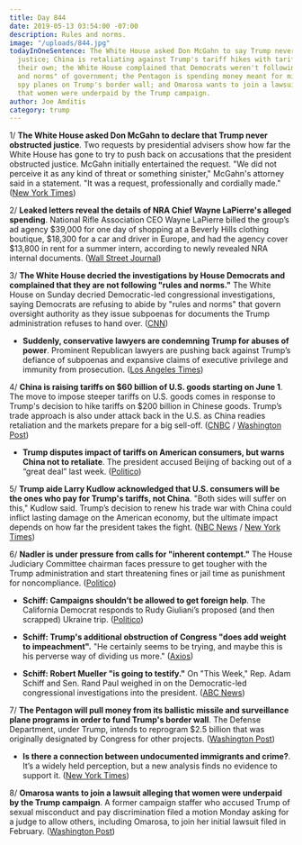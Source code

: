 ```yaml
---
title: Day 844
date: 2019-05-13 03:54:00 -07:00
description: Rules and norms.
image: "/uploads/844.jpg"
todayInOneSentence: The White House asked Don McGahn to say Trump never obstructed
  justice; China is retaliating against Trump's tariff hikes with tariff hikes of
  their own; the White House complained that Democrats weren't following the "rules
  and norms" of government; the Pentagon is spending money meant for missiles and
  spy planes on Trump's border wall; and Omarosa wants to join a lawsuit alleging
  that women were underpaid by the Trump campaign.
author: Joe Amditis
category: trump
---
```


1/ **The White House asked Don McGahn to declare that Trump never obstructed justice**. Two requests by presidential advisers show how far the White House has gone to try to push back on accusations that the president obstructed justice. McGahn initially entertained the request. "We did not perceive it as any kind of threat or something sinister," McGahn's attorney said in a statement. "It was a request, professionally and cordially made." ([New York Times](https://www.nytimes.com/2019/05/10/us/politics/mcgahn-trump-obstruction.html))

2/ **Leaked letters reveal the details of NRA Chief Wayne LaPierre's alleged spending**. National Rifle Association CEO Wayne LaPierre billed the group’s ad agency $39,000 for one day of shopping at a Beverly Hills clothing boutique, $18,300 for a car and driver in Europe, and had the agency cover $13,800 in rent for a summer intern, according to newly revealed NRA internal documents. ([Wall Street Journal](https://www.wsj.com/articles/leaked-letters-reveal-details-of-nra-chiefs-alleged-spending-11557597601))

3/ **The White House decried the investigations by House Democrats and complained that they are not following "rules and norms."** The White House on Sunday decried Democratic-led congressional investigations, saying Democrats are refusing to abide by "rules and norms" that govern oversight authority as they issue subpoenas for documents the Trump administration refuses to hand over. ([CNN](https://www.cnn.com/2019/05/12/politics/adam-schiff-trump-white-house-congressional-investigations/index.html))

* **Suddenly, conservative lawyers are condemning Trump for abuses of power**. Prominent Republican lawyers are pushing back against Trump’s defiance of subpoenas and expansive claims of executive privilege and immunity from prosecution. ([Los Angeles Times](https://www.latimes.com/politics/la-na-pol-trump-republican-lawyers-20190512-story.html))

4/ **China is raising tariffs on $60 billion of U.S. goods starting on June 1**. The move to impose steeper tariffs on U.S. goods comes in response to Trump's decision to hike tariffs on $200 billion in Chinese goods. Trump’s trade approach is also under attack back in the U.S. as China readies retaliation and the markets prepare for a big sell-off. ([CNBC](https://www.cnbc.com/2019/05/13/china-is-raising-tariffs-on-60-billion-of-us-goods-starting-june-1.html) / [Washington Post](https://www.washingtonpost.com/business/2019/05/13/trump-warns-china-not-retaliate-tariffs-insists-they-wont-hurt-us-consumers/))

* **Trump disputes impact of tariffs on American consumers, but warns China not to retaliate**. The president accused Beijing of backing out of a “great deal” last week. ([Politico](https://www.politico.com/story/2019/05/13/trump-china-tariffs-trade-war-1317772))

5/ **Trump aide Larry Kudlow acknowledged that U.S. consumers will be the ones who pay for Trump's tariffs, not China**. "Both sides will suffer on this," Kudlow said. Trump’s decision to renew his trade war with China could inflict lasting damage on the American economy, but the ultimate impact depends on how far the president takes the fight. ([NBC News](https://www.nbcnews.com/politics/donald-trump/trump-aide-kudlow-acknowledges-u-s-consumers-pay-tariffs-not-n1004756) / [New York Times](https://www.nytimes.com/2019/05/12/us/politics/trump-us-china-economy.html))

6/ **Nadler is under pressure from calls for "inherent contempt."** The House Judiciary Committee chairman faces pressure to get tougher with the Trump administration and start threatening fines or jail time as punishment for noncompliance. ([Politico](https://www.politico.com/story/2019/05/12/jerry-nadler-trump-subpeona-1317458))

* **Schiff: Campaigns shouldn’t be allowed to get foreign help**. The California Democrat responds to Rudy Giuliani’s proposed (and then scrapped) Ukraine trip. ([Politico](https://www.politico.com/story/2019/05/12/schiff-foreign-help-giuliani-ukraine-1317624))

* **Schiff: Trump's additional obstruction of Congress "does add weight to impeachment".** "He certainly seems to be trying, and maybe this is his perverse way of dividing us more." ([Axios](https://www.axios.com/adam-schiff-trump-impeachment-obstruction-congress-43012b3f-4731-429b-a331-3833163bb9ac.html))

* **Schiff: Robert Mueller "is going to testify."** On "This Week," Rep. Adam Schiff and Sen. Rand Paul weighed in on the Democratic-led congressional investigations into the president. ([ABC News](https://abcnews.go.com/Politics/robert-mueller-testify-rep-adam-schiff/story?id=62983637))

7/ **The Pentagon will pull money from its ballistic missile and surveillance plane programs in order to fund Trump's border wall**. The Defense Department, under Trump, intends to reprogram $2.5 billion that was originally designated by Congress for other projects. ([Washington Post](https://www.washingtonpost.com/national-security/2019/05/12/pentagon-will-pull-money-ballistic-missile-surveillance-plane-programs-fund-border-wall/))

* **Is there a connection between undocumented immigrants and crime?**. It’s a widely held perception, but a new analysis finds no evidence to support it. ([New York Times](https://www.nytimes.com/2019/05/13/upshot/illegal-immigration-crime-rates-research.html))

8/ **Omarosa wants to join a lawsuit alleging that women were underpaid by the Trump campaign**. A former campaign staffer who accused Trump of sexual misconduct and pay discrimination filed a motion Monday asking for a judge to allow others, including Omarosa, to join her initial lawsuit filed in February. ([Washington Post](https://www.washingtonpost.com/politics/2019/05/13/omarosa-requests-join-lawsuit-alleging-women-were-underpaid-by-trump-campaign/))